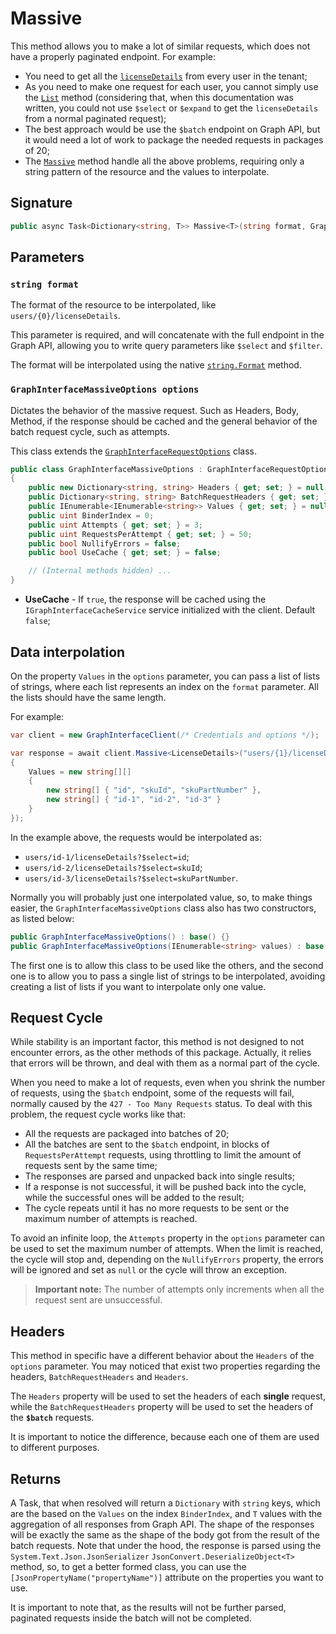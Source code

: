 # Massive

This method allows you to make a lot of similar requests, which does not have a properly paginated endpoint. For example:

* You need to get all the [`licenseDetails`](https://docs.microsoft.com/pt-br/graph/api/user-list-licensedetails) from every user in the tenant;
* As you need to make one request for each user, you cannot simply use the [`List`](List.md) method (considering that, when this documentation was written, you could not use `$select` or `$expand` to get the `licenseDetails` from a normal paginated request);
* The best approach would be use the `$batch` endpoint on Graph API, but it would need a lot of work to package the needed requests in packages of 20;
* The [`Massive`](Massive.md) method handle all the above problems, requiring only a string pattern of the resource and the values to interpolate.

## Signature

```csharp
public async Task<Dictionary<string, T>> Massive<T>(string format, GraphInterfaceMassiveOptions options) where T : class
```

## Parameters

### `string format`

The format of the resource to be interpolated, like `users/{0}/licenseDetails`.

This parameter is required, and will concatenate with the full endpoint in the Graph API, allowing you to write query parameters like `$select` and `$filter`.

The format will be interpolated using the native [`string.Format`](https://docs.microsoft.com/pt-br/dotnet/api/system.string.format) method.

### `GraphInterfaceMassiveOptions options`

Dictates the behavior of the massive request. Such as Headers, Body, Method, if the response should be cached and the general behavior of the batch request cycle, such as attempts.

This class extends the [`GraphInterfaceRequestOptions`](RequestOptions.md) class.

```csharp
public class GraphInterfaceMassiveOptions : GraphInterfaceRequestOptions
{
    public new Dictionary<string, string> Headers { get; set; } = null;
    public Dictionary<string, string> BatchRequestHeaders { get; set; } = new Dictionary<string, string>();
    public IEnumerable<IEnumerable<string>> Values { get; set; } = null;
    public uint BinderIndex = 0;
    public uint Attempts { get; set; } = 3;
    public uint RequestsPerAttempt { get; set; } = 50;
    public bool NullifyErrors = false;
    public bool UseCache { get; set; } = false;

    // (Internal methods hidden) ...
}
```

* **UseCache** - If `true`, the response will be cached using the `IGraphInterfaceCacheService` service initialized with the client. Default `false`;

## Data interpolation

On the property `Values` in the `options` parameter, you can pass a list of lists of strings, where
each list represents an index on the `format` parameter. All the lists should have the same length.

For example:

```csharp
var client = new GraphInterfaceClient(/* Credentials and options */);

var response = await client.Massive<LicenseDetails>("users/{1}/licenseDetails?$select={0}", new GraphInterfaceMassiveOptions
{
    Values = new string[][]
    {
        new string[] { "id", "skuId", "skuPartNumber" },
        new string[] { "id-1", "id-2", "id-3" }
    }
});
```

In the example above, the requests would be interpolated as:

* `users/id-1/licenseDetails?$select=id`;
* `users/id-2/licenseDetails?$select=skuId`;
* `users/id-3/licenseDetails?$select=skuPartNumber`.

Normally you will probably just one interpolated value, so, to make things easier, the `GraphInterfaceMassiveOptions` class also has two constructors, as listed below:

```csharp
public GraphInterfaceMassiveOptions() : base() {}
public GraphInterfaceMassiveOptions(IEnumerable<string> values) : base();
```

The first one is to allow this class to be used like the others, and the second one is to allow you to pass a single list of strings to be interpolated, avoiding creating a list of lists if you want to interpolate only one value.

## Request Cycle

While stability is an important factor, this method is not designed to not encounter errors, as the other methods of this package. Actually, it relies that errors will be thrown, and deal with them as a normal part of the cycle.

When you need to make a lot of requests, even when you shrink the number of requests, using the `$batch` endpoint, some of the requests will fail, normally caused by the `427 - Too Many Requests` status. To deal with this problem, the request cycle works like that:

* All the requests are packaged into batches of 20;
* All the batches are sent to the `$batch` endpoint, in blocks of `RequestsPerAttempt` requests, using throttling to limit the amount of requests sent by the same time;
* The responses are parsed and unpacked back into single results;
* If a response is not successful, it will be pushed back into the cycle, while the successful ones will be added to the result;
* The cycle repeats until it has no more requests to be sent or the maximum number of attempts is reached.

To avoid an infinite loop, the `Attempts` property in the `options` parameter can be used to set the maximum number of attempts. When the limit is reached, the cycle will stop and, depending on the `NullifyErrors` property, the errors will be ignored and set as `null` or the cycle will throw an exception.

> **Important note:** The number of attempts only increments when all the request sent are unsuccessful.

## Headers

This method in specific have a different behavior about the `Headers` of the `options` parameter. You may noticed that exist two properties regarding the headers, `BatchRequestHeaders` and `Headers`.

The `Headers` property will be used to set the headers of each **single** request, while the `BatchRequestHeaders` property will be used to set the headers of the **`$batch`** requests.

It is important to notice the difference, because each one of them are used to different purposes.

## Returns

A Task, that when resolved will return a `Dictionary` with `string` keys, which are the based on the `Values` on the index `BinderIndex`, and `T` values with the aggregation of all responses from Graph API. The shape of the responses will be exactly the same as the shape of the body got from the result of the batch requests. Note that under the hood, the response is parsed using the `System.Text.Json.JsonSerializer` `JsonConvert.DeserializeObject<T>` method, so, to get a better formed class, you can use the `[JsonPropertyName("propertyName")]` attribute on the properties you want to use.

It is important to note that, as the results will not be further parsed, paginated requests inside the batch will not be completed.

